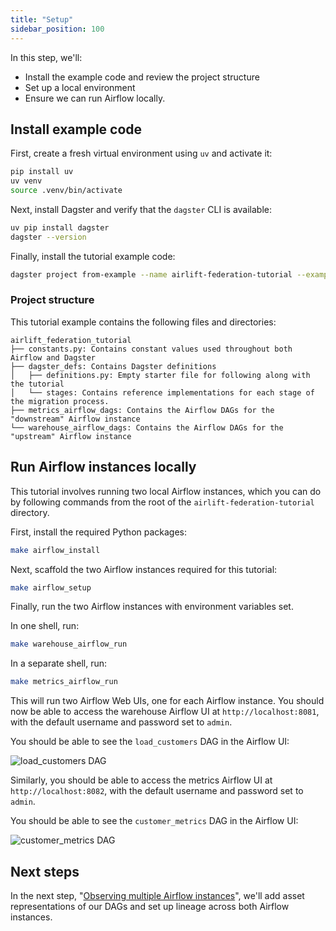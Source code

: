 ```yaml
---
title: "Setup"
sidebar_position: 100
---
```


In this step, we'll:

- Install the example code and review the project structure
- Set up a local environment
- Ensure we can run Airflow locally.

## Install example code

First, create a fresh virtual environment using `uv` and activate it:

```bash
pip install uv
uv venv
source .venv/bin/activate
```

Next, install Dagster and verify that the `dagster` CLI is available:

```bash
uv pip install dagster
dagster --version
```

Finally, install the tutorial example code:

```bash
dagster project from-example --name airlift-federation-tutorial --example airlift-federation-tutorial
```

### Project structure

This tutorial example contains the following files and directories:

```plaintext
airlift_federation_tutorial
├── constants.py: Contains constant values used throughout both Airflow and Dagster
├── dagster_defs: Contains Dagster definitions
│   ├── definitions.py: Empty starter file for following along with the tutorial
│   └── stages: Contains reference implementations for each stage of the migration process.
├── metrics_airflow_dags: Contains the Airflow DAGs for the "downstream" Airflow instance
└── warehouse_airflow_dags: Contains the Airflow DAGs for the "upstream" Airflow instance
```

## Run Airflow instances locally

This tutorial involves running two local Airflow instances, which you can do by following commands from the root of the `airlift-federation-tutorial` directory.

First, install the required Python packages:

```bash
make airflow_install
```

Next, scaffold the two Airflow instances required for this tutorial:

```bash
make airflow_setup
```

Finally, run the two Airflow instances with environment variables set.

In one shell, run:

```bash
make warehouse_airflow_run
```

In a separate shell, run:

```bash
make metrics_airflow_run
```

This will run two Airflow Web UIs, one for each Airflow instance. You should now be able to access the warehouse Airflow UI at `http://localhost:8081`, with the default username and password set to `admin`.

You should be able to see the `load_customers` DAG in the Airflow UI:

![load_customers DAG](/images/integrations/airlift/load_customers.png)

Similarly, you should be able to access the metrics Airflow UI at `http://localhost:8082`, with the default username and password set to `admin`.

You should be able to see the `customer_metrics` DAG in the Airflow UI:

![customer_metrics DAG](/images/integrations/airlift/customer_metrics.png)

## Next steps

In the next step, "[Observing multiple Airflow instances](observe)", we'll add asset representations of our DAGs and set up lineage across both Airflow instances.
